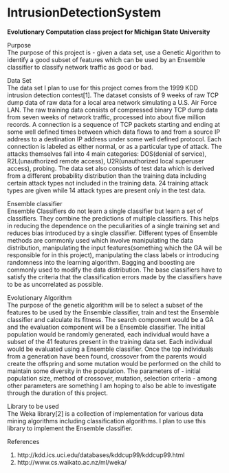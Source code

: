 IntrusionDetectionSystem
========================

<b>Evolutionary Computation class project for Michigan State University</b>

Purpose<br>
The purpose of this project is - given a data set, use a Genetic Algorithm to identify a good subset of features which can be used by an Ensemble classifier to classify network traffic as good or bad. 

Data Set<br>
The data set I plan to use for this project comes from the 1999 KDD intrusion detection contest[1]. The dataset consists of 9 weeks of raw TCP dump data of raw data for a local area network simulating a U.S. Air Force LAN. The raw training data consists of compressed binary TCP dump data from seven weeks of network traffic, processed into about five million records. A connection is a sequence of TCP packets starting and ending at some well defined times between which data flows to and from a source IP address to a destination IP address under some well defined protocol. Each connection is labeled as either normal, or as a particular type of attack. 
The attacks themselves fall into 4 main categories: DOS(denial of service), R2L(unauthorized remote access), U2R(unauthorized local superuser access), probing. 
The data set also consists of test data which is derived from a different probability distribution than the training data including certain attack types not included in the training data. 24 training attack types are given while 14 attack types are present only in the test data. 

Ensemble classifier<br>
Ensemble Classifiers do not learn a single classifier but learn a set of classifiers. They combine the predictions of multiple classifiers. This helps in reducing the dependence on the peculiarities of a single training set and reduces bias introduced by a single classifier. Different types of Ensemble methods are commonly used which involve manipulating the data distribution, manipulating the input features(something which the GA will be responsible for in this project), manipulating the class labels or introducing randomness into the learning algorithm. Bagging and boosting are commonly used to modify the data distribution. The base classifiers have to satisfy the criteria that the classification errors made by the classifiers have to be as uncorrelated as possible.  

Evolutionary Algorithm<br>
The purpose of the genetic algorithm will be to select a subset of the features to be used by the Ensemble classifier, train and test the Ensemble classifier and calculate its fitness. The search component would be a GA and the evaluation component will be a Ensemble classifier. The initial population would be randomly generated, each individual would have a subset of the 41 features present in the training data set. Each individual would be evaluated using a Ensemble classifier. Once the top individuals from a generation have been found, crossover from the parents would create the offspring and some mutation would be performed on the child to maintain some diversity in the population. The parameters of - initial population size, method of crossover, mutation, selection criteria - among other parameters are something I am hoping to also be able to investigate through the duration of this project. 

Library to be used<br>
The Weka library[2] is a collection of implementation for various data mining algorithms including classification algorithms. I plan to use this library to implement the Ensemble classifier.

References<br>
<ol>
<li>http://kdd.ics.uci.edu/databases/kddcup99/kddcup99.html</li>
<li>http://www.cs.waikato.ac.nz/ml/weka/ </li>
</ol>

